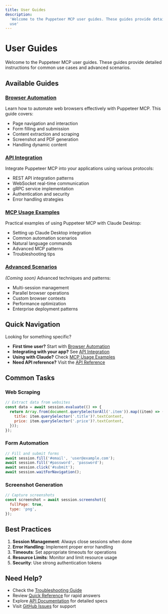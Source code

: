 ```yaml
---
title: User Guides
description:
  'Welcome to the Puppeteer MCP user guides. These guides provide detailed instructions for common
  use'
---
```


# User Guides

Welcome to the Puppeteer MCP user guides. These guides provide detailed instructions for common use
cases and advanced scenarios.

## Available Guides

### [Browser Automation](/puppeteer-mcp/guides/browser-automation)

Learn how to automate web browsers effectively with Puppeteer MCP. This guide covers:

- Page navigation and interaction
- Form filling and submission
- Content extraction and scraping
- Screenshot and PDF generation
- Handling dynamic content

### [API Integration](/puppeteer-mcp/guides/api-integration)

Integrate Puppeteer MCP into your applications using various protocols:

- REST API integration patterns
- WebSocket real-time communication
- gRPC service implementation
- Authentication and security
- Error handling strategies

### [MCP Usage Examples](/puppeteer-mcp/guides/mcp-usage-examples)

Practical examples of using Puppeteer MCP with Claude Desktop:

- Setting up Claude Desktop integration
- Common automation scenarios
- Natural language commands
- Advanced MCP patterns
- Troubleshooting tips

### [Advanced Scenarios](/puppeteer-mcp/guides/advanced-scenarios)

_(Coming soon)_ Advanced techniques and patterns:

- Multi-session management
- Parallel browser operations
- Custom browser contexts
- Performance optimization
- Enterprise deployment patterns

## Quick Navigation

Looking for something specific?

- **First time user?** Start with [Browser Automation](/puppeteer-mcp/guides/browser-automation)
- **Integrating with your app?** See [API Integration](/puppeteer-mcp/guides/api-integration)
- **Using with Claude?** Check [MCP Usage Examples](/puppeteer-mcp/guides/mcp-usage-examples)
- **Need API reference?** Visit the [API Reference](/puppeteer-mcp/reference/)

## Common Tasks

### Web Scraping

```javascript
// Extract data from websites
const data = await session.evaluate(() => {
  return Array.from(document.querySelectorAll('.item')).map((item) => ({
    title: item.querySelector('.title')?.textContent,
    price: item.querySelector('.price')?.textContent,
  }));
});
```

### Form Automation

```javascript
// Fill and submit forms
await session.fill('#email', 'user@example.com');
await session.fill('#password', 'password');
await session.click('#submit');
await session.waitForNavigation();
```

### Screenshot Generation

```javascript
// Capture screenshots
const screenshot = await session.screenshot({
  fullPage: true,
  type: 'png',
});
```

## Best Practices

1. **Session Management**: Always close sessions when done
2. **Error Handling**: Implement proper error handling
3. **Timeouts**: Set appropriate timeouts for operations
4. **Resource Limits**: Monitor and limit resource usage
5. **Security**: Use strong authentication tokens

## Need Help?

- Check the [Troubleshooting Guide](/puppeteer-mcp/troubleshooting)
- Review [Quick Reference](/puppeteer-mcp/quick-reference/) for rapid answers
- Explore [API Documentation](/puppeteer-mcp/reference/) for detailed specs
- Visit [GitHub Issues](https://github.com/williamzujkowski/puppeteer-mcp/issues) for support
